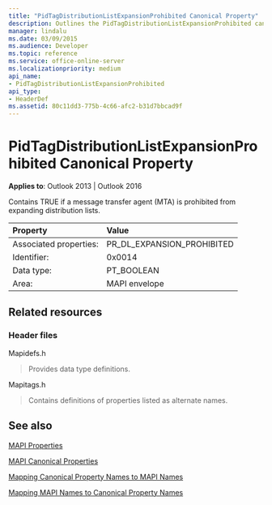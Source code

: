 ```yaml
---
title: "PidTagDistributionListExpansionProhibited Canonical Property"
description: Outlines the PidTagDistributionListExpansionProhibited canonical property, which contains TRUE if an MTA is prohibited from expanding distribution lists.
manager: lindalu
ms.date: 03/09/2015
ms.audience: Developer
ms.topic: reference
ms.service: office-online-server
ms.localizationpriority: medium
api_name:
- PidTagDistributionListExpansionProhibited
api_type:
- HeaderDef
ms.assetid: 80c11dd3-775b-4c66-afc2-b31d7bbcad9f
---
```


# PidTagDistributionListExpansionProhibited Canonical Property

  
  
**Applies to**: Outlook 2013 | Outlook 2016 
  
Contains TRUE if a message transfer agent (MTA) is prohibited from expanding distribution lists.
  
|Property|Value|
|:-----|:-----|
|Associated properties:  <br/> |PR_DL_EXPANSION_PROHIBITED  <br/> |
|Identifier:  <br/> |0x0014  <br/> |
|Data type:  <br/> |PT_BOOLEAN  <br/> |
|Area:  <br/> |MAPI envelope  <br/> |
   
## Related resources

### Header files

Mapidefs.h
  
> Provides data type definitions.
    
Mapitags.h
  
> Contains definitions of properties listed as alternate names.
    
## See also



[MAPI Properties](mapi-properties.md)
  
[MAPI Canonical Properties](mapi-canonical-properties.md)
  
[Mapping Canonical Property Names to MAPI Names](mapping-canonical-property-names-to-mapi-names.md)
  
[Mapping MAPI Names to Canonical Property Names](mapping-mapi-names-to-canonical-property-names.md)

